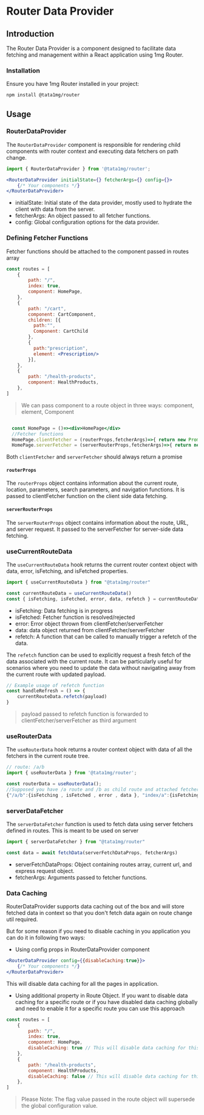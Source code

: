 # Router Data Provider

## Introduction

The Router Data Provider is a component designed to facilitate data fetching and management within a React application using 1mg Router.

### Installation

Ensure you have 1mg Router installed in your project:

```bash
npm install @tata1mg/router
```

## Usage

### RouterDataProvider

The `RouterDataProvider` component is responsible for rendering child components with router context and executing data fetchers on path change.

```jsx
import { RouterDataProvider } from '@tata1mg/router';

<RouterDataProvider initialState={} fetcherArgs={} config={}>
    {/* Your components */}
</RouterDataProvider>
```

- initialState: Initial state of the data provider, mostly used to hydrate the client with data from the server.
- fetcherArgs: An object passed to all fetcher functions.
- config: Global configuration options for the data provider.

### Defining Fetcher Functions

Fetcher functions should be attached to the component passed in routes array

```jsx
const routes = [
    {
        path: "/",
        index: true,
        component: HomePage,
    },
    {
        path: "/cart",
        component: CartComponent,
        children: [{
          path:"",
          Component: CartChild
        },
        {
          path:"prescription",
          element: <Prescription/>
        }],
    },
    {
        path: "/health-products",
        component: HealthProducts,
    },
]

```

> We can pass component to a route object in three ways: component, element, Component

```jsx

  const HomePage = ()=><div>HomePage</div>
  //Fetcher functions
  HomePage.clientFetcher = (routerProps,fetcherArgs)=>{ return new Promise()}
  HomePage.serverFetcher = (serverRouterProps,fetcherArgs)=>{ return new Promise()}

```

Both `clientFetcher` and `serverFetcher` should always return a promise

#### `routerProps`

The `routerProps` object contains information about the current route, location, parameters, search parameters, and navigation functions. It is passed to clientFetcher function on the client side data fetching.

#### `serverRouterProps`

The `serverRouterProps` object contains information about the route, URL, and server request. It passed to the serverFetcher for server-side data fetching.

### useCurrentRouteData

The `useCurrentRouteData` hook returns the current router context object with data, error, isFetching, and isFetched properties.

```jsx
import { useCurrentRouteData } from "@tata1mg/router"

const currentRouteData = useCurrentRouteData()
const { isFetching, isFetched, error, data, refetch } = currentRouteData
```

- isFetching: Data fetching is in progress
- isFetched: Fetcher function is resolved/rejected
- error: Error object thrown from clientFetcher/serverFetcher
- data: data object returned from clientFetcher/serverFetcher
- refetch: A function that can be called to manually trigger a refetch of the data.

The `refetch` function can be used to explicitly request a fresh fetch of the data associated with the current route. It can be particularly useful for scenarios where you need to update the data without navigating away from the current route with updated payload.

```jsx
// Example usage of refetch function
const handleRefresh = () => {
    currentRouteData.refetch(payload)
}
```

> payload passed to refetch function is forwarded to clientFetcher/serverFetcher as third argument

### useRouterData

The `useRouterData` hook returns a router context object with data of all the fetchers in the current route tree.

```jsx
// route: /a/b
import { useRouterData } from '@tata1mg/router';

const routerData = useRouterData();
//Supposed you have /a route and /b as child route and attached fetchers to all the routes following is going to be the structure of routerData
{"/a/b":{isFetching , isFetched , error , data }, "index/a":{isFetching , isFetched , error , data }}
```

### serverDataFetcher

The `serverDataFetcher` function is used to fetch data using server fetchers defined in routes. This is meant to be used on server

```jsx
import { serverDataFetcher } from "@tata1mg/router"

const data = await fetchData(serverFetchDataProps, fetcherArgs)
```

- serverFetchDataProps: Object containing routes array, current url, and express request object.
- fetcherArgs: Arguments passed to fetcher functions.

### Data Caching

RouterDataProvider supports data caching out of the box and will store fetched data in context so that you don't fetch data again on route change util required.

But for some reason if you need to disable caching in you application you can do it in following two ways:

- Using config props in RouterDataProvider component

```jsx
<RouterDataProvider config={{disableCaching:true}}>
    {/* Your components */}
</RouterDataProvider>
```

This will disable data caching for all the pages in application.

- Using additional property in Route Object.
  If you want to disable data caching for a specific route or if you have disabled data caching globally and need to enable it for a specific route you can use this approach

```jsx
const routes = [
    {
        path: "/",
        index: true,
        component: HomePage,
        disableCaching: true // This will disable data caching for this page
    },
    {
        path: "/health-products",
        component: HealthProducts,
        disableCaching: false // This will disable data caching for this page
    },
]

```

> Please Note: The flag value passed in the route object will supersede the global configuration value.
